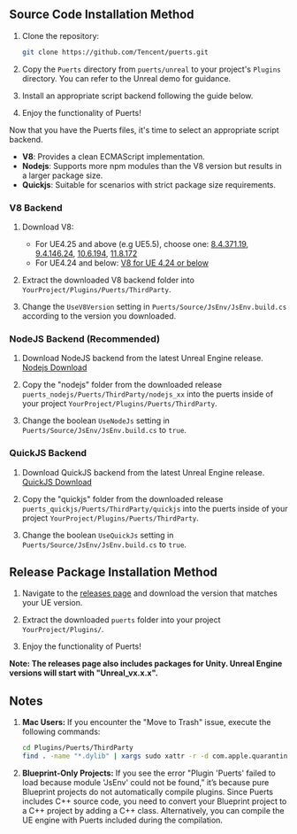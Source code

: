 ## Source Code Installation Method

1. Clone the repository:
    ```sh
    git clone https://github.com/Tencent/puerts.git
    ```
2. Copy the `Puerts` directory from `puerts/unreal` to your project's `Plugins` directory. You can refer to the Unreal demo for guidance.

3. Install an appropriate script backend following the guide below.

4. Enjoy the functionality of Puerts!

Now that you have the Puerts files, it's time to select an appropriate script backend.

- **V8**: Provides a clean ECMAScript implementation.
- **Nodejs**: Supports more npm modules than the V8 version but results in a larger package size.
- **Quickjs**: Suitable for scenarios with strict package size requirements.

### V8 Backend
1. Download V8:
    - For UE4.25 and above (e.g UE5.5), choose one: [8.4.371.19](https://github.com/puerts/backend-v8/releases/download/V8_8.4.371.19_230822/v8_bin_8.4.371.19.tgz), [9.4.146.24](https://github.com/puerts/backend-v8/releases/download/V8_9.4.146.24_240430/v8_bin_9.4.146.24.tgz), [10.6.194](https://github.com/puerts/backend-v8/releases/download/V8_10.6.194_240612/v8_bin_10.6.194.tgz), [11.8.172](https://github.com/puerts/backend-v8/releases/download/V8_11.8.172_with_new_wrap_241205/v8_bin_11.8.172.tgz)
    - For UE4.24 and below: [V8 for UE 4.24 or below](https://github.com/puerts/backend-v8/releases/download/v8_for_ue424_or_below/v8_for_ue424_or_below.tgz)

2. Extract the downloaded V8 backend folder into `YourProject/Plugins/Puerts/ThirdParty`.

3. Change the `UseV8Version` setting in `Puerts/Source/JsEnv/JsEnv.build.cs` according to the version you downloaded.

### NodeJS Backend (Recommended)
1. Download NodeJS backend from the latest Unreal Engine release. [Nodejs Download](https://github.com/Tencent/puerts/releases)

2. Copy the "nodejs" folder from the downloaded release `puerts_nodejs/Puerts/ThirdParty/nodejs_xx` into the puerts inside of your project `YourProject/Plugins/Puerts/ThirdParty`. 

3. Change the boolean `UseNodeJs` setting in `Puerts/Source/JsEnv/JsEnv.build.cs` to `true`.

### QuickJS Backend
1. Download QuickJS backend from the latest Unreal Engine release. [QuickJS Download](https://github.com/Tencent/puerts/releases)

2. Copy the "quickjs" folder from the downloaded release `puerts_quickjs/Puerts/ThirdParty/quickjs` into the puerts inside of your project `YourProject/Plugins/Puerts/ThirdParty`. 

3. Change the boolean `UseQuickJs` setting in `Puerts/Source/JsEnv/JsEnv.build.cs` to `true`.

## Release Package Installation Method
1. Navigate to the [releases page](https://github.com/Tencent/puerts/releases) and download the version that matches your UE version. 

2. Extract the downloaded `puerts` folder into your project `YourProject/Plugins/`.

3. Enjoy the functionality of Puerts!

**Note: The releases page also includes packages for Unity. Unreal Engine versions will start with "Unreal_vx.x.x".**

## Notes

1. **Mac Users:**
    If you encounter the "Move to Trash" issue, execute the following commands:
    ```sh
    cd Plugins/Puerts/ThirdParty
    find . -name "*.dylib" | xargs sudo xattr -r -d com.apple.quarantine 
    ```

2. **Blueprint-Only Projects:**
    If you see the error "Plugin 'Puerts' failed to load because module 'JsEnv' could not be found,” it’s because pure Blueprint projects do not automatically compile plugins. Since Puerts includes C++ source code, you need to convert your Blueprint project to a C++ project by adding a C++ class. Alternatively, you can compile the UE engine with Puerts included during the compilation.
